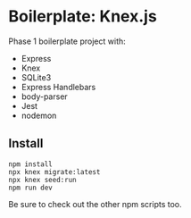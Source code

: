 # Boilerplate: Knex.js

Phase 1 boilerplate project with:

 - Express
 - Knex
 - SQLite3
 - Express Handlebars
 - body-parser
 - Jest
 - nodemon


## Install

```
npm install
npx knex migrate:latest
npx knex seed:run
npm run dev
```

Be sure to check out the other npm scripts too.

